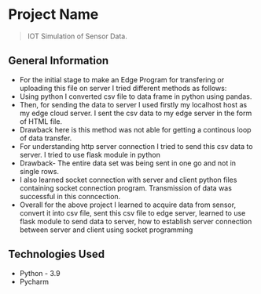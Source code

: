 # Project Name
> IOT Simulation of Sensor Data.

## General Information
- For the initial stage to make an Edge Program for transfering or uploading this file on server I tried different methods as follows:
- Using python I converted csv file to data frame in python using pandas.
- Then, for sending the data to server I used firstly my localhost host as my edge cloud server. I sent the csv data to my edge server in the form of HTML file.
- Drawback here is this method was not able for getting a continous loop of data transfer.
- For understanding http server connection I tried to send this csv data to server. I tried to use flask module in python
- Drawback- The entire data set was being sent in one go and not in single rows.
- I also learned socket connection with server and client python files containing socket connection program. Transmission of data was successful in this conncection.
- Overall for the above project I learned to acquire data from sensor, convert it into csv file, sent this csv file to edge server, learned to use flask module to send data to server, how to establish server connection between server and client using socket programming

## Technologies Used
- Python - 3.9
- Pycharm


